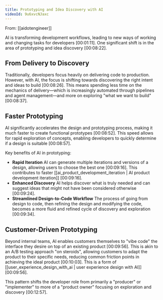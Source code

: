 ```yaml
---
title: Prototyping and Idea Discovery with AI
videoId: 9u6xvcNJaxc
---
```


From: [[aidotengineer]] <br/> 

AI is transforming development workflows, leading to new ways of working and changing tasks for developers <a class="yt-timestamp" data-t="00:01:11">[00:01:11]</a>. One significant shift is in the area of prototyping and idea discovery <a class="yt-timestamp" data-t="00:08:22">[00:08:22]</a>.

## From Delivery to Discovery
Traditionally, developers focus heavily on delivering code to production. However, with AI, the focus is shifting towards discovering the right intent and ideas to build <a class="yt-timestamp" data-t="00:08:26">[00:08:26]</a>. This means spending less time on the mechanics of delivery—which is increasingly automated through pipelines and agent management—and more on exploring "what we want to build" <a class="yt-timestamp" data-t="00:08:37">[00:08:37]</a>.

## Faster Prototyping
AI significantly accelerates the design and prototyping process, making it much faster to create functional prototypes <a class="yt-timestamp" data-t="00:08:52">[00:08:52]</a>. This speed allows for rapid exploration of concepts, enabling developers to quickly determine if a design is suitable <a class="yt-timestamp" data-t="00:08:57">[00:08:57]</a>.

Key benefits of AI in prototyping:
*   **Rapid Iteration** AI can generate multiple iterations and versions of a design, allowing users to choose the best one <a class="yt-timestamp" data-t="00:09:16">[00:09:16]</a>. This contributes to faster [[ai_product_development_iteration | AI product development iteration]] <a class="yt-timestamp" data-t="00:09:16">[00:09:16]</a>.
*   **Enhanced Discovery** AI helps discover what is truly needed and can suggest ideas that might not have been considered otherwise <a class="yt-timestamp" data-t="00:09:24">[00:09:24]</a>.
*   **Streamlined Design-to-Code Workflow** The process of going from design to code, then refining the design and modifying the code, becomes a more fluid and refined cycle of discovery and exploration <a class="yt-timestamp" data-t="00:09:34">[00:09:34]</a>.

## Customer-Driven Prototyping
Beyond internal teams, AI enables customers themselves to "vibe code" the interface they desire on top of an existing product <a class="yt-timestamp" data-t="00:09:56">[00:09:56]</a>. This is akin to an A/B testing approach "on steroids", allowing customers to adapt the product to their specific needs, reducing common friction points in achieving the ideal product <a class="yt-timestamp" data-t="00:10:03">[00:10:03]</a>. This is a form of [[user_experience_design_with_ai | user experience design with AI]] <a class="yt-timestamp" data-t="00:09:56">[00:09:56]</a>.

This pattern shifts the developer role from primarily a "producer" or "implementer" to more of a "product owner" focusing on exploration and discovery <a class="yt-timestamp" data-t="00:12:57">[00:12:57]</a>.